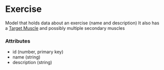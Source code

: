 # Exercise
Model that holds data about an exercise (name and description)
It also has a [Target Muscle](muscle.md) and possibly multiple secondary muscles

### Attributes
- id (number, primary key)
- name (string)
- description (string)
